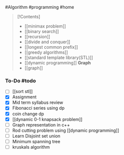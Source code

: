 #Algorithm #programming #home

>[!Contents]
>- [[minimax problem]]
>- [[binary search]]
>- [[recursion]]
>- [[divide and conquer]]
>- [[longest common prefix]]
>- [[greedy algorithms]]
>- [[standard template library(STL)]]
>- [[dynamic programming]]
> **Graph**
>- [[graph]]

### To-Do #todo 

- [ ]  [[sort stl]]
- [x] Assignment
- [x] Mid term syllabus review
- [x] Fibonacci series using dp
- [x] coin change dp
- [x] [[dynamic 0-1 knapsack problem]]
- [ ] Graph representation in c++
- [ ] Rod cutting problem using [[dynamic programming]]
- [ ] Learn Disjoint set union
- [ ] Minimum spanning tree
- [ ] kruskals algorithm